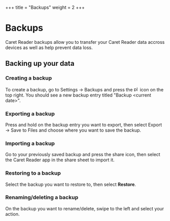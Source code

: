 +++
title = "Backups"
weight = 2
+++

# Backups
Caret Reader backups allow you to transfer your Caret Reader data accross devices as well as help prevent data loss.

## Backing up your data

### Creating a backup
To create a backup, go to Settings → Backups and press the <img src="https://raw.githubusercontent.com/andrewtavis/sf-symbols-online/master/glyphs/plus.png" alt="plus" height="15" width="15"> icon on the top right. You should see a new backup entry titled "Backup \<current date\>".

### Exporting a backup
Press and hold on the backup entry you want to export, then select Export → Save to Files and choose where you want to save the backup.

### Importing a backup
Go to your previously saved backup and press the share icon, then select the Caret Reader app in the share sheet to import it.

### Restoring to a backup
Select the backup you want to restore to, then select **Restore**.

### Renaming/deleting a backup
On the backup you want to rename/delete, swipe to the left and select your action.
